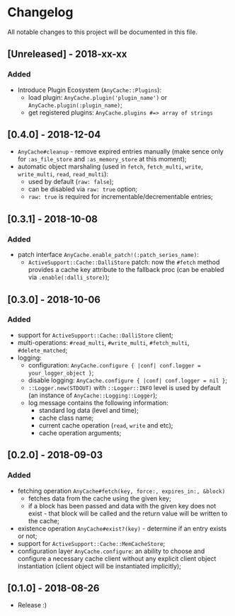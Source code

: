 # Changelog
All notable changes to this project will be documented in this file.

## [Unreleased] - 2018-xx-xx
### Added
- Introduce Plugin Ecosystem (`AnyCache::Plugins`):
  - load plugin: `AnyCache.plugin('plugin_name')` or `AnyCache.plugin(:plugin_name)`;
  - get registered plugins: `AnyCache.plugins #=> array of strings`

## [0.4.0] - 2018-12-04
- `AnyCache#cleanup` - remove expired entries manually
  (make sence only for `:as_file_store` and `:as_memory_store` at this moment);
- automatic object marshaling (used in `fetch`, `fetch_multi`, `write`, `write_multi`, `read`, `read_multi`):
  - used by default (`raw: false`);
  - can be disabled via `raw: true` option;
  - `raw: true` is required for incrementable/decrementable entries;

## [0.3.1] - 2018-10-08
### Added
- patch interface `AnyCache.enable_patch!(:patch_series_name)`:
  - `ActiveSupport::Cache::DalliStore` patch: now the `#fetch` method provides
    a cache key attribute to the fallback proc (can be enabled via `.enable(:dalli_store)`);

## [0.3.0] - 2018-10-06
### Added
- support for `ActiveSupport::Cache::DalliStore` client;
- multi-operations: `#read_multi`, `#write_multi`, `#fetch_multi`, `#delete_matched`;
- logging:
  - configuration: `AnyCache.configure { |conf| conf.logger = your_logger_object }`;
  - disable logging: `AnyCache.configure { |conf| conf.logger = nil }`;
  - `::Logger.new(STDOUT)` with `::Logger::INFO` level is used by default (an instance of `AnyCache::Logging::Logger`);
  - log message contains the following information:
    - standard log data (level and time);
    - cache class name;
    - current cache operation (`read`, `write` and etc);
    - cache operation arguments;

## [0.2.0] - 2018-09-03
### Added
- fetching operation `AnyCache#fetch(key, force:, expires_in:, &block)`
  - fetches data from the cache using the given key;
  - if a block has been passed and data with the given key does not exist -
    that block will be called and the return value will be written to the cache;
- existence operation `AnyCache#exist?(key)` - determine if an entry exists or not;
- support for `ActiveSupport::Cache::MemCacheStore`;
- configuration layer `AnyCache.configure`: an ability to choose and configure a necessary cache client
  without any explicit client object instantiation (client object will be instantiated implicitly);

## [0.1.0] - 2018-08-26
- Release :)
